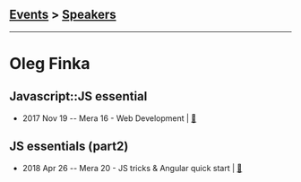 ## [Events](../README.md) > [Speakers](../speakers.md)
---

# Oleg Finka

## Javascript::JS essential
- 2017 Nov 19 -- Mera 16 - Web Development  | [:notebook:](https://drive.google.com/open?id=1rFgJWPwbcEW5MjGibmePTof1ZStJ4sFB)  
## JS essentials (part2)
- 2018 Apr 26 -- Mera 20 - JS tricks &amp; Angular quick start  | [:notebook:](https://www.mera.ru/media/attachments/2018/06/04/js-essentials-p2-slides.pptx)  
